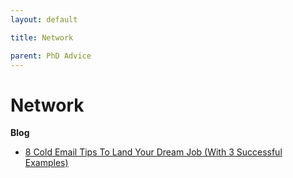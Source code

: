 ```yaml
---
layout: default

title: Network

parent: PhD Advice
---
```


# Network

**Blog**
- [8 Cold Email Tips To Land Your Dream Job (With 3 Successful Examples)](https://www.nicksingh.com/posts/cold-email-tips-to-land-your-dream-job-with-examples)
